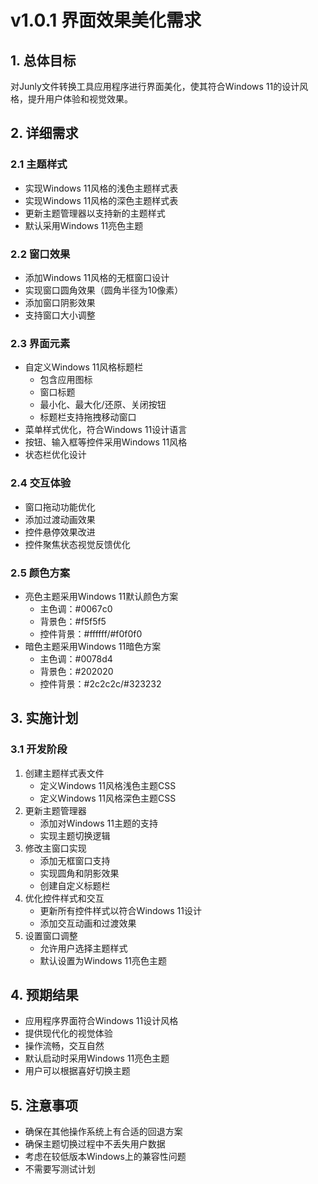 # v1.0.1 界面效果美化需求

## 1. 总体目标
对Junly文件转换工具应用程序进行界面美化，使其符合Windows 11的设计风格，提升用户体验和视觉效果。

## 2. 详细需求

### 2.1 主题样式
- 实现Windows 11风格的浅色主题样式表
- 实现Windows 11风格的深色主题样式表
- 更新主题管理器以支持新的主题样式
- 默认采用Windows 11亮色主题

### 2.2 窗口效果
- 添加Windows 11风格的无框窗口设计
- 实现窗口圆角效果（圆角半径为10像素）
- 添加窗口阴影效果
- 支持窗口大小调整

### 2.3 界面元素
- 自定义Windows 11风格标题栏
  - 包含应用图标
  - 窗口标题
  - 最小化、最大化/还原、关闭按钮
  - 标题栏支持拖拽移动窗口
- 菜单样式优化，符合Windows 11设计语言
- 按钮、输入框等控件采用Windows 11风格
- 状态栏优化设计

### 2.4 交互体验
- 窗口拖动功能优化
- 添加过渡动画效果
- 控件悬停效果改进
- 控件聚焦状态视觉反馈优化

### 2.5 颜色方案
- 亮色主题采用Windows 11默认颜色方案
  - 主色调：#0067c0
  - 背景色：#f5f5f5
  - 控件背景：#ffffff/#f0f0f0
- 暗色主题采用Windows 11暗色方案
  - 主色调：#0078d4
  - 背景色：#202020
  - 控件背景：#2c2c2c/#323232

## 3. 实施计划

### 3.1 开发阶段
1. 创建主题样式表文件
   - 定义Windows 11风格浅色主题CSS
   - 定义Windows 11风格深色主题CSS
2. 更新主题管理器
   - 添加对Windows 11主题的支持
   - 实现主题切换逻辑
3. 修改主窗口实现
   - 添加无框窗口支持
   - 实现圆角和阴影效果
   - 创建自定义标题栏
4. 优化控件样式和交互
   - 更新所有控件样式以符合Windows 11设计
   - 添加交互动画和过渡效果
5. 设置窗口调整
   - 允许用户选择主题样式
   - 默认设置为Windows 11亮色主题

## 4. 预期结果
- 应用程序界面符合Windows 11设计风格
- 提供现代化的视觉体验
- 操作流畅，交互自然
- 默认启动时采用Windows 11亮色主题
- 用户可以根据喜好切换主题

## 5. 注意事项
- 确保在其他操作系统上有合适的回退方案
- 确保主题切换过程中不丢失用户数据
- 考虑在较低版本Windows上的兼容性问题
- 不需要写测试计划